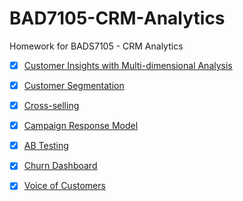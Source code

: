 # BAD7105-CRM-Analytics
Homework for BADS7105 - CRM Analytics

- [x] [Customer Insights with Multi-dimensional Analysis](https://github.com/E4RTTH/BAD7105-CRM-Analytics/tree/main/Customer%20Insights%20with%20Multi-dimensional%20Analysis)  

- [x] [Customer Segmentation](https://github.com/E4RTTH/BAD7105-CRM-Analytics/tree/main/Customer%20Segmentation)  

- [x] [Cross-selling](https://github.com/E4RTTH/BAD7105-CRM-Analytics/tree/main/Cross-selling)  

- [x] [Campaign Response Model](https://github.com/E4RTTH/BAD7105-CRM-Analytics/tree/main/Campaign%20Response%20Model)  

- [x] [AB Testing](https://github.com/Vvanit/BADS7105-CRM-Analytics)  

- [x] [Churn Dashboard](https://github.com/E4RTTH/BAD7105-CRM-Analytics/tree/main/Churn%20Dashboard)  

- [x] [Voice of Customers](https://github.com/E4RTTH/BAD7105-CRM-Analytics/tree/main/Voice%20of%20Customers)  